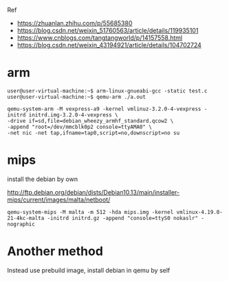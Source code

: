 
Ref
- https://zhuanlan.zhihu.com/p/55685380
- https://blog.csdn.net/weixin_51760563/article/details/119935101
- https://www.cnblogs.com/tangtangworld/p/14157558.html
- https://blog.csdn.net/weixin_43194921/article/details/104702724

# arm
```
user@user-virtual-machine:~$ arm-linux-gnueabi-gcc -static test.c 
user@user-virtual-machine:~$ qemu-arm ./a.out 
```

```
qemu-system-arm -M vexpress-a9 -kernel vmlinuz-3.2.0-4-vexpress -initrd initrd.img-3.2.0-4-vexpress \
-drive if=sd,file=debian_wheezy_armhf_standard.qcow2 \
-append "root=/dev/mmcblk0p2 console=ttyAMA0" \
-net nic -net tap,ifname=tap0,script=no,downscript=no su
```



# mips

install the debian by own

http://ftp.debian.org/debian/dists/Debian10.13/main/installer-mips/current/images/malta/netboot/


```
qemu-system-mips -M malta -m 512 -hda mips.img -kernel vmlinux-4.19.0-21-4kc-malta -initrd initrd.gz -append "console=ttyS0 nokaslr" -nographic
```

# Another method

Instead use prebuild image, install debian in qemu by self